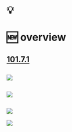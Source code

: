 # 💡
# 🆕 overview

[101.7.1](https://digital-sustainability.github.io/module-eoss-ospo101/module7/#open-source-project-creation-overview)
--
![](https://digital-sustainability.github.io/module-eoss-ospo101/module7/questions-to-ask.png)
--
![](https://digital-sustainability.github.io/module-eoss-ospo101/module7/release-early.png)
--
![](https://digital-sustainability.github.io/module-eoss-ospo101/module7/good-reasons-to-opensource.png)
--
![](https://digital-sustainability.github.io/module-eoss-ospo101/module7/bad-reasons-to-create-opensource.png)